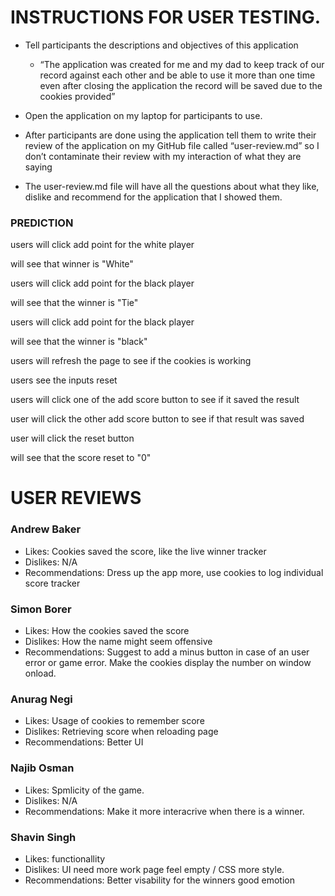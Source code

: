 # INSTRUCTIONS FOR USER TESTING.


* Tell participants the descriptions and objectives of this application
   * “The application was created for me and my dad to keep track of our record against each other and be able to use it more than one time even after closing the application the record will be saved due to the cookies provided”

* Open the application on my laptop for participants to use.

* After participants are done using the application tell them to write their review of the application on my GitHub file called “user-review.md” so I don’t contaminate their review with my interaction of what they are saying

* The user-review.md file will have all the questions about what they like, dislike and recommend for the application that I showed them.


### PREDICTION

users will click add point for the white player

will see that winner is "White"

users will click add point for the black player

will see that the winner is "Tie"

users will click add point for the black player

will see that the winner is "black"

users will refresh the page to see if the cookies is working

users see the inputs reset

users will click one of the add score button to see if it saved the result

user will click the other add score button to see if that result was saved

user will click the reset button

will see that the score reset to "0"

# USER REVIEWS

### Andrew Baker
 - Likes: Cookies saved the score, like the live winner tracker
 - Dislikes: N/A
 - Recommendations: Dress up the app more, use cookies to log individual score tracker

### Simon Borer
 - Likes: How the cookies saved the score 
 - Dislikes: How the name might seem offensive
 - Recommendations: Suggest to add a minus button in case of an user error or game error. Make the cookies display the number on window onload.

### Anurag Negi
- Likes: Usage of cookies to remember score
 - Dislikes: Retrieving score when reloading page
 - Recommendations: Better UI 

### Najib Osman
 - Likes: Spmlicity of the game.
 - Dislikes: N/A
 - Recommendations: Make it more interacrive when there is a winner.

### Shavin Singh
 - Likes: functionallity
 - Dislikes: UI need more work page feel empty / CSS more style.
 - Recommendations: Better visability for the winners good emotion

